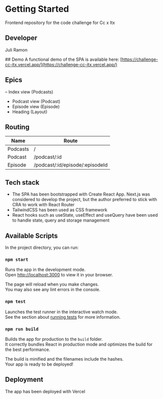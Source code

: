 # Getting Started

Frontend repository for the code challenge for Cc x Itx

## Developer
Juli Ramon

## Demo
A functional demo of the SPA is available here: [https://challenge-cc-itx.vercel.app/](https://challenge-cc-itx.vercel.app/)

## Epics
– Index view (Podcasts)
- Podcast view (Podcast)
- Episode view (Episode)
- Heading (Layout)

## Routing

|Name         |Route     |
|-------------|-------------------------|
|Podcasts     |/             |
|Podcast      |/podcast/:id    |
|Episode      |/podcast/:id/episode/:episodeId         |

## Tech stack
- The SPA has been bootstrapped with Create React App. Next.js was considered to develop the project, but the author preferred to stick with CRA to work with React Router
- TailwindCSS has been used as CSS framework
- React hooks such as useState, useEffect and useQuery have been used to handle state, query and storage management

## Available Scripts

In the project directory, you can run:

### `npm start`

Runs the app in the development mode.\
Open [http://localhost:3000](http://localhost:3000) to view it in your browser.

The page will reload when you make changes.\
You may also see any lint errors in the console.

### `npm test`

Launches the test runner in the interactive watch mode.\
See the section about [running tests](https://facebook.github.io/create-react-app/docs/running-tests) for more information.

### `npm run build`

Builds the app for production to the `build` folder.\
It correctly bundles React in production mode and optimizes the build for the best performance.

The build is minified and the filenames include the hashes.\
Your app is ready to be deployed!

## Deployment

The app has been deployed with Vercel

